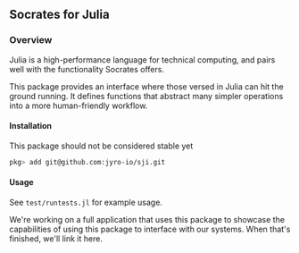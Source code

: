 ## Socrates for Julia

### Overview

Julia is a high-performance language for technical computing,
and pairs well with the functionality Socrates offers.

This package provides an interface where those versed in Julia
can hit the ground running. It defines functions that abstract 
many simpler operations into a more human-friendly workflow.

#### Installation

This package should not be considered stable yet

```bash
pkg> add git@github.com:jyro-io/sji.git
```

#### Usage

See `test/runtests.jl` for example usage.

We're working on a full application that uses this package to
showcase the capabilities of using this package to interface
with our systems. When that's finished, we'll link it here.
